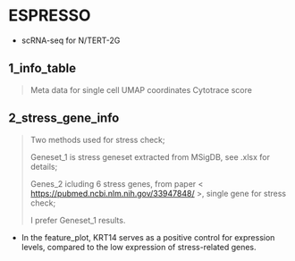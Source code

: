 # ESPRESSO
- scRNA-seq for N/TERT-2G

## 1_info_table
> Meta data for single cell
> UMAP coordinates
> Cytotrace score

## 2_stress_gene_info
> Two methods used for stress check;
> 
> Geneset_1 is stress geneset extracted from MSigDB, see .xlsx for details;
> 
> Genes_2 icluding 6 stress genes, from paper < https://pubmed.ncbi.nlm.nih.gov/33947848/ >, single gene for stress check;
> 
> I prefer Geneset_1 results.
> 
- In the feature_plot, KRT14 serves as a positive control for expression levels, compared to the low expression of stress-related genes.
